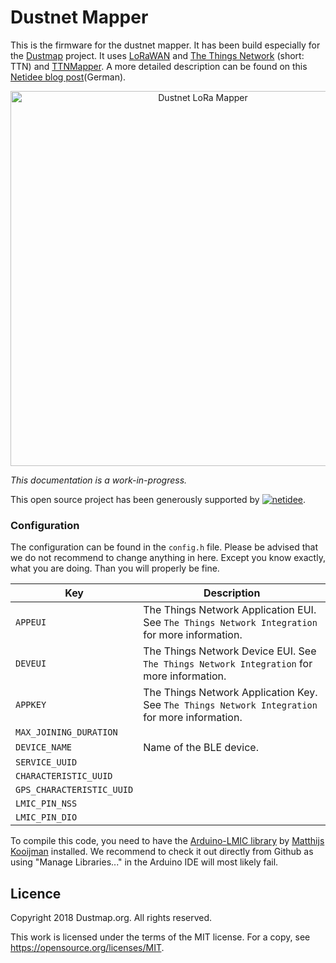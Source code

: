 # Dustnet Mapper

This is the firmware for the dustnet mapper. It has been build especially for the [Dustmap](https://dustmap.org) project. It uses [LoRaWAN](https://lora-alliance.org/about-lorawan) and [The Things Network](https://www.thethingsnetwork.org) (short: TTN) and [TTNMapper](http://ttnmapper.org).
A more detailed description can be found on this [Netidee blog post](https://www.netidee.at/dustmap/neues-gateway-und-lorawan-mapper)(German).

<p align="center">
  <a href="https://www.dustmap.org/">
    <img alt="Dustnet LoRa Mapper" title="Dustnet LoRa Mapper" src="https://www.netidee.at/sites/default/files/styles/back/public/2018-09/ttnmapper.jpg" width="600">
  </a>
</p>

*This documentation is a work-in-progress.*

This open source project has been generously supported by [![netidee](https://www.netidee.at/themes/Netidee/images/netidee-logo-color.svg)](https://www.netidee.at).

### Configuration

The configuration can be found in the `config.h` file. Please be advised that we do not recommend to change anything in here. Except you know exactly, what you are doing. Than you will properly be fine.

| Key | Description |
| --- | --- |
| `APPEUI` | The Things Network Application EUI. See `The Things Network Integration` for more information. |
| `DEVEUI` | The Things Network Device EUI. See `The Things Network Integration` for more information. |
| `APPKEY` | The Things Network Application Key. See `The Things Network Integration` for more information. |
| `MAX_JOINING_DURATION` |  |
| `DEVICE_NAME` | Name of the BLE device. |
| `SERVICE_UUID` |  |
| `CHARACTERISTIC_UUID` |  |
| `GPS_CHARACTERISTIC_UUID` |  |
| `LMIC_PIN_NSS` |  |
| `LMIC_PIN_DIO` |  |

To compile this code, you need to have the [Arduino-LMIC library](https://github.com/matthijskooijman/arduino-lmic) by [Matthijs Kooijman](https://github.com/matthijskooijman) installed. We recommend to check it out directly from Github as using "Manage Libraries..." in the Arduino IDE will most likely fail.

## Licence

Copyright 2018 Dustmap.org. All rights reserved.

This work is licensed under the terms of the MIT license.
For a copy, see <https://opensource.org/licenses/MIT>.
